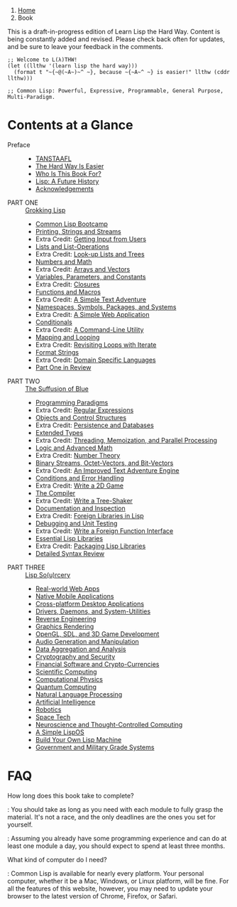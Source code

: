 <ol class="breadcrumb">
  <li><a href="/">Home</a></li>
  <li class="active">Book</li>
</ol>

<div class="alert alert-danger">
  <p>
    <i class="fa fa-exclamation-triangle"></i> This is a draft-in-progress edition of Learn Lisp the Hard Way.  Content is being constantly added and revised.  Please check back often for updates, and be sure to leave your feedback in the comments.
  </p>
</div>

```Common Lisp
;; Welcome to L(λ)THW!
(let ((llthw '(learn lisp the hard way)))
  (format t "~{~@(~A~)~^ ~}, because ~{~A~^ ~} is easier!" llthw (cddr llthw)))

;; Common Lisp: Powerful, Expressive, Programmable, General Purpose, Multi-Paradigm.

```

# Contents at a Glance

<dl class="dl-horizontal">
  <dt>Preface</dt>
  <dd>
    <ul>
      <li><a href="preface/">TANSTAAFL</a></li>
      <li><a href="preface-part-two/">The Hard Way Is Easier</a></li>
      <li><a href="preface-part-three/">Who Is This Book For?</a></li>
      <li><a href="introduction/">Lisp: A Future History</a></li>
      <li><a href="acknowledgements/">Acknowledgements</a></li>
    </ul>
  </dd>
  <dt>PART ONE</dt>
  <dd>
    <a href="1-0-0-overview/">Grokking Lisp</a>
    <ul>
      <li><a href="1-01-00-lisp-bootcamp/">Common Lisp Bootcamp</a></li>
      <li><a href="1-02-0-input-output/">Printing, Strings and Streams</a></li>
      <li>Extra Credit: <a href="1-03-0-getting-input-from-users/">Getting Input from Users</a></li>
      <li><a href="1-04-0-lists/">Lists and List-Operations</a></li>
      <li>Extra Credit: <a href="1-05-0-lookups-trees/">Look-up Lists and Trees</a></li>
      <li><a href="1-06-0-math/">Numbers and Math</a></li>
      <li>Extra Credit: <a href="1-07-0-arrays/">Arrays and Vectors</a></li>
      <li><a href="1-08-0-variables/">Variables, Parameters, and Constants</a></li>
      <li>Extra Credit: <a href="1-09-0-closures/">Closures</a></li>
      <li><a href="1-10-0-functions/">Functions and Macros</a></li>
      <li>Extra Credit: <a href="1-11-0-text-adventure/">A Simple Text Adventure</a></li>
      <li><a href="1-12-0-namespaces/">Namespaces, Symbols, Packages, and Systems</a></li>
      <li>Extra Credit: <a href="1-13-0-simple-web-app/">A Simple Web Application</a></li>
      <li><a href="1-14-0-conditionals/">Conditionals</a></li>
      <li>Extra Credit: <a href="1-15-0-command-line-utility/">A Command-Line Utility</a></li>
      <li><a href="1-16-0-map-loop/">Mapping and Looping</a></li>
      <li>Extra Credit: <a href="1-17-0-iterate/">Revisiting Loops with Iterate</a></li>
      <li><a href="1-18-0-format/">Format Strings</a></li>
      <li>Extra Credit: <a href="1-19-0-dsl/">Domain Specific Languages</a></li>
      <li><a href="1-20-0-review/">Part One in Review</a></li>
    </ul>
  </dd>
  <dt>PART TWO</dt>
  <dd>
    <a href="2-0-0-overview/">The Suffusion of Blue</a>
    <ul>
      <li><a href="2-01-0-programming-paradigms/">Programming Paradigms</a></li>
      <li>Extra Credit: <a href="2-02-0-regex/">Regular Expressions</a></li>
      <li><a href="2-03-0-objects-control/">Objects and Control Structures</a></li>
      <li>Extra Credit: <a href="2-04-0-data-persistence/">Persistence and Databases</a></li>
      <li><a href="2-05-0-extended-types/">Extended Types</a></li>
      <li>Extra Credit: <a href="2-06-0-threads-memos-parallel/">Threading, Memoization, and Parallel Processing</a></li>
      <li><a href="2-07-0-logic-and-more-math/">Logic and Advanced Math</a></li>
      <li>Extra Credit: <a href="2-08-0-number-theory/">Number Theory</a></li>
      <li><a href="2-09-0-binary-octets-bits/">Binary Streams, Octet-Vectors, and Bit-Vectors</a></li>
      <li>Extra Credit: <a href="2-10-0-improved-text-adventure-engine/">An Improved Text Adventure Engine</a></li>
      <li><a href="2-11-0-conditions/">Conditions and Error Handling</a></li>
      <li>Extra Credit: <a href="2-12-0-2d-game/">Write a 2D Game</a></li>
      <li><a href="2-13-0-compiler/">The Compiler</a></li>
      <li>Extra Credit: <a href="2-14-0-tree-shaker/">Write a Tree-Shaker</a></li>
      <li><a href="2-15-0-docs-and-inspection/">Documentation and Inspection</a></li>
      <li>Extra Credit: <a href="2-16-0-foreign-libs/">Foreign Libraries in Lisp</a></li>
      <li><a href="2-17-0-debugging-testing/">Debugging and Unit Testing</a></li>
      <li>Extra Credit: <a href="2-18-0-ffi/">Write a Foreign Function Interface</a></li>
      <li><a href="2-19-0-essential-libs/">Essential Lisp Libraries</a></li>
      <li>Extra Credit: <a href="2-20-0-packaging-libs/">Packaging Lisp Libraries</a></li>
      <li><a href="2-21-0-review/">Detailed Syntax Review</a></li>
    </ul>
  </dd>
  <dt>PART THREE</dt>
  <dd>
    <a href="3-0-0-overview/">Lisp So(u)rcery</a>
    <ul>
      <li><a href="3-01-0-web-apps/">Real-world Web Apps</a></li>
      <li><a href="3-02-0-mobile/">Native Mobile Applications</a></li>
      <li><a href="3-03-0-gui/">Cross-platform Desktop Applications</a></li>
      <li><a href="3-04-0-system-utils/">Drivers, Daemons, and System-Utilities</a></li>
      <li><a href="3-05-0-reverse-engineering/">Reverse Engineering</a></li>
      <li><a href="3-06-0-graphics/">Graphics Rendering</a></li>
      <li><a href="3-07-0-gaming/">OpenGL, SDL, and 3D Game Development</a></li>
      <li><a href="3-08-0-audio/">Audio Generation and Manipulation</a></li>
      <li><a href="3-09-0-data/">Data Aggregation and Analysis</a></li>
      <li><a href="3-10-0-cryptosec/">Cryptography and Security</a></li>
      <li><a href="3-11-0-fintech/">Financial Software and Crypto-Currencies</a></li>
      <li><a href="3-12-0-scientific-computing/">Scientific Computing</a></li>
      <li><a href="3-13-0-computational-physics/">Computational Physics</a></li>
      <li><a href="3-14-0-quantum-computing/">Quantum Computing</a></li>
      <li><a href="3-15-0-nlp/">Natural Language Processing</a></li>
      <li><a href="3-16-0-ai/">Artificial Intelligence</a></li>
      <li><a href="3-17-0-robotics/">Robotics</a></li>
      <li><a href="3-18-0-space-tech/">Space Tech</a></li>
      <li><a href="3-19-0-neurotech/">Neuroscience and Thought-Controlled Computing</a></li>
      <li><a href="3-20-0-lispos/">A Simple LispOS</a></li>
      <li><a href="3-21-0-lisp-machine/">Build Your Own Lisp Machine</a></li>
      <li><a href="3-22-0-gov-mil/">Government and Military Grade Systems</a></li>
    </ul>
  </dd>
</dl>

# FAQ

How long does this book take to complete?

: You should take as long as you need with each module to fully grasp the material.  It's not a race, and the only deadlines are the ones you set for yourself.

: Assuming you already have some programming experience and can do at least one module a day, you should expect to spend at least three months.

What kind of computer do I need?

: Common Lisp is available for nearly every platform. Your personal computer, whether it be a Mac, Windows, or Linux platform, will be fine.  For all the features of this website, however, you may need to update your browser to the latest version of Chrome, Firefox, or Safari.
